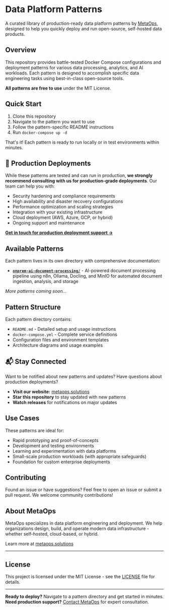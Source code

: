 # Data Platform Patterns

A curated library of production-ready data platform patterns by [MetaOps](https://metaops.solutions/), designed to help you quickly deploy and run open-source, self-hosted data products.

## Overview

This repository provides battle-tested Docker Compose configurations and deployment patterns for various data processing, analytics, and AI workloads. Each pattern is designed to accomplish specific data engineering tasks using best-in-class open-source tools.

**All patterns are free to use** under the MIT License.

## Quick Start

1. Clone this repository
2. Navigate to the pattern you want to use
3. Follow the pattern-specific README instructions
4. Run `docker-compose up -d`

That's it! Each pattern is ready to run locally or in test environments within minutes.

## 🏢 Production Deployments

While these patterns are tested and can run in production, **we strongly recommend consulting with us for production-grade deployments**. Our team can help you with:

- Security hardening and compliance requirements
- High availability and disaster recovery configurations
- Performance optimization and scaling strategies
- Integration with your existing infrastructure
- Cloud deployment (AWS, Azure, GCP, or hybrid)
- Ongoing support and maintenance

[**Get in touch for production deployment support →**](https://metaops.solutions/)

## Available Patterns

Each pattern lives in its own directory with comprehensive documentation:

- **[`onprem-ai-document-processing/`](./onprem-ai-document-processing/)** - AI-powered document processing pipeline using n8n, Ollama, Docling, and MinIO for automated document ingestion, analysis, and storage

*More patterns coming soon...*

## Pattern Structure

Each pattern directory contains:
- `README.md` - Detailed setup and usage instructions
- `docker-compose.yml` - Complete service definitions
- Configuration files and environment templates
- Architecture diagrams and usage examples

## 📬 Stay Connected

Want to be notified about new patterns and updates? Have questions about production deployments?

- **Visit our website:** [metaops.solutions](https://metaops.solutions/)
- **Star this repository** to stay updated with new patterns
- **Watch releases** for notifications on major updates

## Use Cases

These patterns are ideal for:
- Rapid prototyping and proof-of-concepts
- Development and testing environments
- Learning and experimentation with data platforms
- Small-scale production workloads (with appropriate safeguards)
- Foundation for custom enterprise deployments

## Contributing

Found an issue or have suggestions? Feel free to open an issue or submit a pull request. We welcome community contributions!

## About MetaOps

MetaOps specializes in data platform engineering and deployment. We help organizations design, build, and operate modern data infrastructure - whether self-hosted, cloud-based, or hybrid.

Learn more at [metaops.solutions](https://metaops.solutions/)

---

## License

This project is licensed under the MIT License - see the [LICENSE](LICENSE) file for details.

---

**Ready to deploy?** Navigate to a pattern directory and get started in minutes.  
**Need production support?** [Contact MetaOps](https://metaops.solutions/) for expert consultation.
